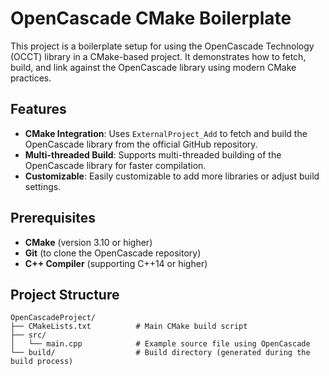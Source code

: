 # OpenCascade CMake Boilerplate

This project is a boilerplate setup for using the OpenCascade Technology (OCCT) library in a CMake-based project. It demonstrates how to fetch, build, and link against the OpenCascade library using modern CMake practices.

## Features

- **CMake Integration**: Uses `ExternalProject_Add` to fetch and build the OpenCascade library from the official GitHub repository.
- **Multi-threaded Build**: Supports multi-threaded building of the OpenCascade library for faster compilation.
- **Customizable**: Easily customizable to add more libraries or adjust build settings.

## Prerequisites

- **CMake** (version 3.10 or higher)
- **Git** (to clone the OpenCascade repository)
- **C++ Compiler** (supporting C++14 or higher)

## Project Structure

```plaintext
OpenCascadeProject/
├── CMakeLists.txt          # Main CMake build script
├── src/
│   └── main.cpp            # Example source file using OpenCascade
└── build/                  # Build directory (generated during the build process)
